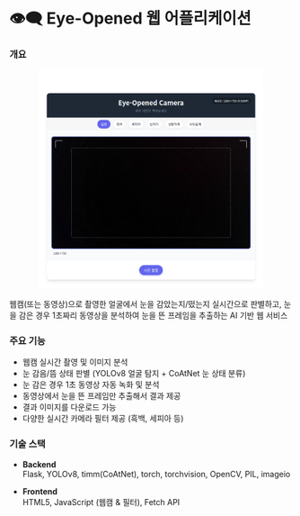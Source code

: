 # 👁️‍🗨️ Eye-Opened 웹 어플리케이션

### 개요

<div align="center">
  <img src="Screenshot.png" width="400"/>
</div>

웹캠(또는 동영상)으로 촬영한 얼굴에서 눈을 감았는지/떴는지 실시간으로 판별하고, 눈을 감은 경우 1초짜리 동영상을 분석하여 눈을 뜬 프레임을 추출하는 AI 기반 웹 서비스

### 주요 기능
- 웹캠 실시간 촬영 및 이미지 분석
- 눈 감음/뜸 상태 판별 (YOLOv8 얼굴 탐지 + CoAtNet 눈 상태 분류)
- 눈 감은 경우 1초 동영상 자동 녹화 및 분석
- 동영상에서 눈을 뜬 프레임만 추출해서 결과 제공
- 결과 이미지를 다운로드 가능
- 다양한 실시간 카메라 필터 제공 (흑백, 세피아 등)

### 기술 스택
- **Backend**  
  Flask, YOLOv8, timm(CoAtNet), torch, torchvision, OpenCV, PIL, imageio

- **Frontend**  
  HTML5, JavaScript (웹캠 & 필터), Fetch API

  

